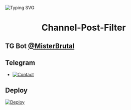 ![Typing SVG](https://readme-typing-svg.herokuapp.com/?lines=CHANNEL+POST+FILTER+BOT!;CREATED+BY+MISTER+BRUTAL)
</p>

</p>
<h1 align="center">
  <b>Channel-Post-Filter</b>
</h1>

## TG Bot [@MisterBrutal](t.me/MisterBrutal)

## Telegram 


* [![Contact](https://img.shields.io/static/v1?label=Contact&message=On+Telegram&color=critical)](https://t.me/MisterBrutal)

## Deploy 

[![Deploy](https://www.herokucdn.com/deploy/button.svg)](https://heroku.com/deploy?template=https://github.com/)
